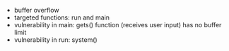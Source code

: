 - buffer overflow
- targeted functions: run and main
- vulnerability in main: gets() function (receives user input) has no buffer limit
- vulnerability in run: system() 